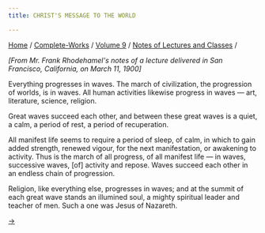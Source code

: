 ```yaml
---
title: CHRIST'S MESSAGE TO THE WORLD

---
```



[Home](../../../index.htm) / [Complete-Works](../../complete_works.htm)
/ [Volume 9](../volume_9_contents.htm) / [Notes of Lectures and
Classes](notes_of_lectures_and_classes_contents.htm) /



*\[From Mr. Frank Rhodehamel's notes of a lecture delivered in San
Francisco, California, on March 11, 1900\]*

Everything progresses in waves. The march of civilization, the
progression of worlds, is in waves. All human activities likewise
progress in waves — art, literature, science, religion.

Great waves succeed each other, and between these great waves is a
quiet, a calm, a period of rest, a period of recuperation.

All manifest life seems to require a period of sleep, of calm, in which
to gain added strength, renewed vigour, for the next manifestation, or
awakening to activity. Thus is the march of all progress, of all
manifest life — in waves, successive waves, \[of\] activity and repose.
Waves succeed each other in an endless chain of progression.

Religion, like everything else, progresses in waves; and at the summit
of each great wave stands an illumined soul, a mighty spiritual leader
and teacher of men. Such a one was Jesus of Nazareth.

[→](mohammeds_message_to_the_world.htm)


